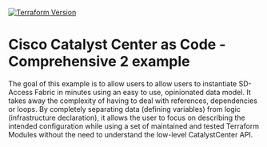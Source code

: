 [![Terraform Version](https://img.shields.io/badge/terraform-%5E1.6-blue)](https://www.terraform.io)

# Cisco Catalyst Center as Code - Comprehensive 2 example

The goal of this example is to allow users to allow users to instantiate SD-Access Fabric in minutes using an easy to use, opinionated data model. It takes away the complexity of having to deal with references, dependencies or loops. By completely separating data (defining variables) from logic (infrastructure declaration), it allows the user to focus on describing the intended configuration while using a set of maintained and tested Terraform Modules without the need to understand the low-level CatalystCenter API.